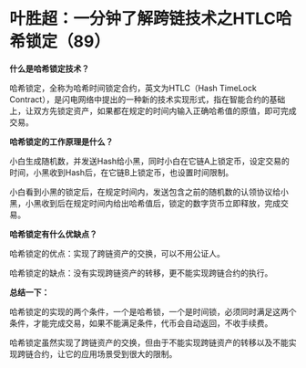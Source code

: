 # 叶胜超：一分钟了解跨链技术之HTLC哈希锁定（89）

**什么是哈希锁定技术？**



哈希锁定，全称为哈希时间锁定合约，英文为HTLC（Hash TimeLock Contract），是闪电网络中提出的一种新的技术实现形式，指在智能合约的基础上，让双方先锁定资产，如果都在规定的时间内输入正确哈希值的原值，即可完成交易。





**哈希锁定的工作原理是什么？**



小白生成随机数，并发送Hash给小黑，同时小白在它链A上锁定币，设定交易的时间，小黑收到Hash后，在它链B上锁定币，也设置时间限制。



小白看到小黑的锁定后，在规定时间内，发送包含之前的随机数的认领协议给小黑，小黑收到后在规定时间内给出哈希值后，锁定的数字货币立即释放，完成交易。





**哈希锁定有什么优缺点？**



哈希锁定的优点：实现了跨链资产的交换，可以不用公证人。



哈希锁定的缺点：没有实现跨链资产的转移，更不能实现跨链合约的执行。





**总结一下：**



哈希锁定的实现的两个条件，一个是哈希锁，一个是时间锁，必须同时满足这两个条件，才能完成交易，如果不能满足条件，代币会自动返回，不收手续费。



哈希锁定虽然实现了跨链资产的交换，但由于不能实现跨链资产的转移以及不能实现跨链合约，让它的应用场景受到很大的限制。

